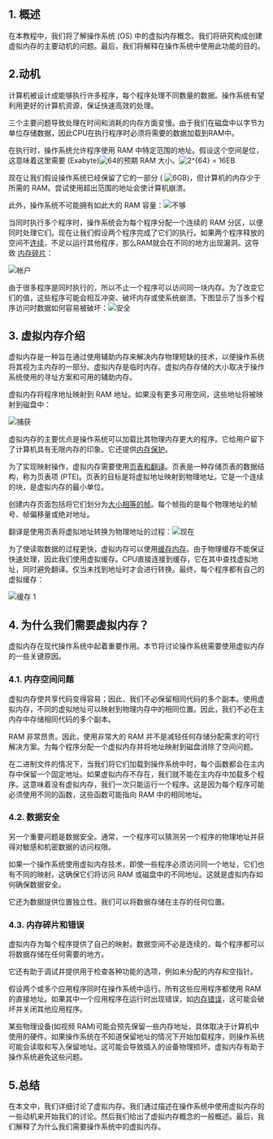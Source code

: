 ## 1. 概述

在本教程中，我们将了解操作系统 (OS) 中的虚拟内存概念。我们将研究构成创建虚拟内存的主要动机的问题。最后，我们将解释在操作系统中使用此功能的目的。

## 2.动机

计算机被设计成能够执行许多程序，每个程序处理不同数量的数据。操作系统有望利用更好的计算机资源，保证快速高效的处理。

三个主要问题导致处理在时间和消耗的内存方面变慢。由于我们在磁盘中以字节为单位存储数据，因此CPU在执行程序时必须将需要的数据加载到RAM中。

在执行时，操作系统允许程序使用 RAM 中特定范围的地址。假设这个空间是位，这意味着这里需要 (Exabyte)![64](https://www.baeldung.com/wp-content/ql-cache/quicklatex.com-77e3bd1a8e83fb5b49faa836a22738d2_l3.svg)的预期 RAM 大小。![2^{64} = 16EB](https://www.baeldung.com/wp-content/ql-cache/quicklatex.com-0ab00edf180fcf3c43798863538e5d51_l3.svg)

现在让我们假设操作系统已经保留了它的一部分 ( ![6GB](https://www.baeldung.com/wp-content/ql-cache/quicklatex.com-9fda803c926a8f50d8021ec039c00580_l3.svg))，但计算机的内存少于所需的 RAM。尝试使用超出范围的地址会使计算机崩溃。

此外，操作系统不可能拥有如此大的 RAM 容量：![不够](https://www.baeldung.com/wp-content/uploads/sites/4/2021/05/notenough.png)

当同时执行多个程序时，操作系统会为每个程序分配一个连续的 RAM 分区，以便同时处理它们。现在让我们假设两个程序完成了它们的执行。如果两个程序释放的空间不[连续](https://en.wikipedia.org/wiki/Continuous_memory)，不足以运行其他程序，那么RAM就会在不同的地方出现漏洞。这导致 [内存碎片](https://en.wikipedia.org/wiki/Fragmentation_(computing))：

![帐户](https://www.baeldung.com/wp-content/uploads/sites/4/2021/05/conti.png)

由于很多程序是同时执行的，所以不止一个程序可以访问同一块内存。为了改变它们的值，这些程序可能会相互冲突、破坏内存或使系统崩溃。下图显示了当多个程序访问时数据如何容易被破坏：![安全](https://www.baeldung.com/wp-content/uploads/sites/4/2021/05/security.png)

## 3. 虚拟内存介绍

虚拟内存是一种旨在通过使用辅助内存来解决内存物理短缺的技术，以便操作系统将其视为主内存的一部分。虚拟内存是临时内存。虚拟内存存储的大小取决于操作系统使用的寻址方案和可用的辅助内存。

虚拟内存将程序地址映射到 RAM 地址。如果没有更多可用空间，这些地址将被映射到磁盘中：

![捕获](https://www.baeldung.com/wp-content/uploads/sites/4/2021/05/Capture.png)

虚拟内存的主要优点是操作系统可以加载比其物理内存更大的程序。它给用户留下了计算机具有无限内存的印象。它还提供[内存保护](https://en.wikipedia.org/wiki/Memory_protection)。

为了实现映射操作，虚拟内存需要使用[页表和翻译](https://www.baeldung.com/cs/virtual-memory)。页表是一种存储页表的数据结构，称为页表项 (PTE)。页表的目标是将虚拟地址映射到物理地址。它是一个连续的块，是虚拟内存的最小单位。

创建内存页面包括将它们划分为[大小相等的帧](https://en.wikipedia.org/wiki/Page_(computer_memory))。每个帧指的是每个物理地址的帧号、帧偏移量或绝对地址。

翻译是使用页表将虚拟地址转换为物理地址的过程：![现在](https://www.baeldung.com/wp-content/uploads/sites/4/2021/05/pava.png)

为了使读取数据的过程更快，虚拟内存可以使用[缓存内存](https://en.wikipedia.org/wiki/CPU_cache)。由于物理缓存不能保证快速处理，因此我们使用虚拟缓存。CPU直接连接到缓存，它在其中查找虚拟地址，同时避免翻译。仅当未找到地址时才会进行转换。最终，每个程序都有自己的虚拟缓存：

![缓存 1](https://www.baeldung.com/wp-content/uploads/sites/4/2021/05/cache-1.png)

## 4. 为什么我们需要虚拟内存？

虚拟内存在现代操作系统中起着重要作用。本节将讨论操作系统需要使用虚拟内存的一些关键原因。

### 4.1. 内存空间问题

虚拟内存使共享代码变得容易；因此，我们不必保留相同代码的多个副本。使用虚拟内存，不同的虚拟地址可以映射到物理内存中的相同位置。因此，我们不必在主内存中存储相同代码的多个副本。

RAM 非常昂贵。因此，使用非常大的 RAM 并不是减轻任何存储分配需求的可行解决方案。为每个程序分配一个虚拟内存并将地址映射到磁盘消除了空间问题。

在二进制文件的情况下，当我们将它们加载到操作系统中时，每个函数都会在主内存中保留一个固定地址。如果虚拟内存不存在，我们就不能在主内存中加载多个程序。这意味着没有虚拟内存，我们一次只能运行一个程序。这是因为每个程序可能必须使用不同的函数，这些函数可能指向 RAM 中的相同地址。

### 4.2. 数据安全

另一个重要问题是数据安全。通常，一个程序可以猜测另一个程序的物理地址并获得对敏感和机密数据的访问权限。

如果一个操作系统使用虚拟内存技术，即使一些程序必须访问同一个地址，它们也有不同的映射。这确保它们将访问 RAM 或磁盘中的不同地址。这就是虚拟内存如何确保数据安全。

它还为数据提供位置独立性。我们可以将数据存储在主存的任何位置。

### 4.3. 内存碎片和错误

虚拟内存为每个程序提供了自己的映射。数据空间不必是连续的，每个程序都可以将数据存储在任何需要的地方。

它还有助于调试并提供用于检查各种功能的选项，例如未分配的内存和空指针。

假设两个或多个应用程序同时在操作系统中运行。所有这些应用程序都使用 RAM 的直接地址。如果其中一个应用程序在运行时出现错误，如[内存错误](https://en.wikipedia.org/wiki/Out_of_memory)，这可能会破坏并关闭其他应用程序。

某些物理设备(如视频 RAM)可能会预先保留一些内存地址，具体取决于计算机中使用的硬件。如果操作系统在不知道保留地址的情况下开始加载程序，则操作系统可能会读取和写入保留地址。这可能会导致插入的设备物理损坏。虚拟内存有助于操作系统避免这些问题。

## 5.总结

在本文中，我们详细讨论了虚拟内存。我们通过描述在操作系统中使用虚拟内存的一些动机来开始我们的讨论。然后我们给出了虚拟内存概念的一般概述。最后，我们解释了为什么我们需要操作系统中的虚拟内存。